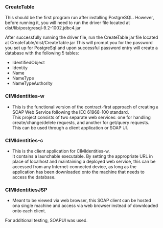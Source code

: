 ### CreateTable

This should be the first program run after installing PostgreSQL.  However, before running it, you will need to run the
driver file located at dist/lib/postgresql-9.2-1002.jdbc4.jar

After successfully running the driver file, run the CreateTable jar file located at CreateTable/dist/CreateTable.jar
This will prompt you for the password you set up for PostgreSql and upon successful password entry will create a
database with the following 5 tables:
 *  IdentifiedObject
 *  Identity
 *  Name
 *  NameType
 *  NameTypeAuthority

### CIMIdentities-w

* This is the functional version of the contract-first approach of creating a SOAP Web Service following the IEC 61968-100 standard.  
This project consists of two separate web services:  one for handling create/change/delete requests, and another for get/query requests.  
This can be used through a client application or SOAP UI.



### CIMIdentities-c

* This is the client application for CIMIdentities-w.  
It contains a launchable executable. 
By setting the appropriate URL in place of localhost and maintaining a deployed web service, 
this can be accessed from any Internet-connected device, as long as the application has been downloaded onto the machine that needs to access the database.



### CIMIdentitiesJSP

* Meant to be viewed via web browser, this SOAP client can be hosted ona  single machine and access via web browser instead of downloaded onto each client.

For additional testing, SOAPUI was used.
